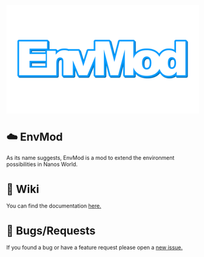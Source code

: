 ![](https://github.com/Timmy-the-nobody/EnvMod/blob/main/envmod_logo.png)

# ☁️ EnvMod
As its name suggests, EnvMod is a mod to extend the environment possibilities in Nanos World.

# 📘 Wiki
You can find the documentation [here.][1]

# 🐛 Bugs/Requests
If you found a bug or have a feature request please open a [new issue.][2]

[1]:https://github.com/Timmy-the-nobody/EnvMod/blob/main/wiki.md
[2]:https://github.com/Timmy-the-nobody/EnvMod/issues
